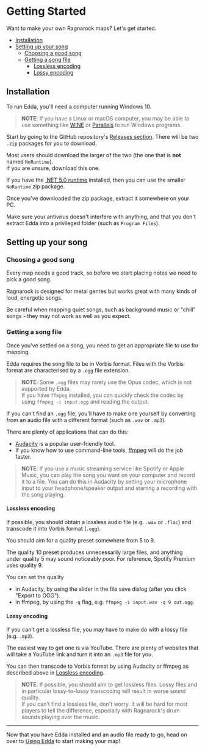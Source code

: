 ---
---
# Getting Started

Want to make your own Ragnarock maps? Let's get started.  

- [Installation](#installation)
- [Setting up your song](#setting-up-your-song)
  - [Choosing a good song](#choosing-a-good-song)
  - [Getting a song file](#getting-a-song-file)
    - [Lossless encoding](#lossless-encoding)
    - [Lossy encoding](#lossy-encoding)

## Installation
To run Edda, you'll need a computer running Windows 10.  

> **NOTE**: If you have a Linux or macOS computer, you may be able to use something like [WINE](https://www.winehq.org) or [Parallels](https://www.parallels.com/) to run Windows programs.

Start by going to the GitHub repository's [Releases section](https://github.com/PKBeam/Edda/releases). There will be two `.zip` packages for you to download. 

Most users should download the larger of the two (the one that is **not** named `NoRuntime`).  
If you are unsure, download this one.
  
If you have the [.NET 5.0 runtime](https://dotnet.microsoft.com/download/dotnet/5.0/runtime) installed, then you can use the smaller `NoRuntime` zip package.

Once you've downloaded the zip package, extract it somewhere on your PC.

Make sure your antivirus doesn't interfere with anything, and that you don't extract Edda into a privileged folder (such as `Program Files`).
  
## Setting up your song
### Choosing a good song
Every map needs a good track, so before we start placing notes we need to pick a good song.  

Ragnarock is designed for metal genres but works great with many kinds of loud, energetic songs.  

Be careful when mapping quiet songs, such as background music or "chill" songs - they may not work as well as you expect.

### Getting a song file
Once you've settled on a song, you need to get an appropriate file to use for mapping.  

Edda requires the song file to be in Vorbis format. Files with the Vorbis format are characterised by a `.ogg` file extension.  

> **NOTE**: Some `.ogg` files may rarely use the Opus codec, which is not supported by Edda.  
> If you have `ffmpeg` installed, you can quickly check the codec by using `ffmpeg -i input.ogg` and reading the output.

If you can't find an `.ogg` file, you'll have to make one yourself by converting from an audio file with a different format (such as `.wav` or `.mp3`).  

There are plenty of applications that can do this:
- [Audacity](https://www.audacityteam.org) is a popular user-friendly tool.  
- If you know how to use command-line tools, [ffmpeg](https://ffmpeg.org) will do the job faster.   

> **NOTE**: If you use a music streaming service like Spotify or Apple Music, you can play the song you want on your computer and record it to a file. 
> You can do this in Audacity by setting your microphone input to your headphone/speaker output and starting a recording with the song playing.

#### Lossless encoding

If possible, you should obtain a lossless audio file (e.g. `.wav` or `.flac`) and transcode it into Vorbis format (`.ogg`).

You should aim for a quality preset somewhere from 5 to 9.

The quality 10 preset produces unnecessarily large files, and anything under quality 5 may sound noticeably poor. For reference, Spotify Premium uses quality 9.

You can set the quality
- in Audacity, by using the slider in the file save dialog (after you click "Export to OGG").
- in ffmpeg, by using the `-q` flag, e.g. `ffmpeg -i input.wav -q 9 out.ogg`.

#### Lossy encoding
If you can't get a lossless file, you may have to make do with a lossy file (e.g. `.mp3`).  

The easiest way to get one is via YouTube. There are plenty of websites that will take a YouTube link and turn it into an `.mp3` file for you.

You can then transcode to Vorbis format by using Audacity or ffmpeg as described above in [Lossless encoding](#lossless-encoding).

> **NOTE**: If possible, you should aim to get lossless files. Lossy files and in particular lossy-to-lossy transcoding will result in worse sound quality.  
> If you can't find a lossless file, don't worry. It will be hard for most players to tell the difference, especially with Ragnarock's drum sounds playing over the music.

___   

Now that you have Edda installed and an audio file ready to go, head on over to [Using Edda](using-edda) to start making your map!  

